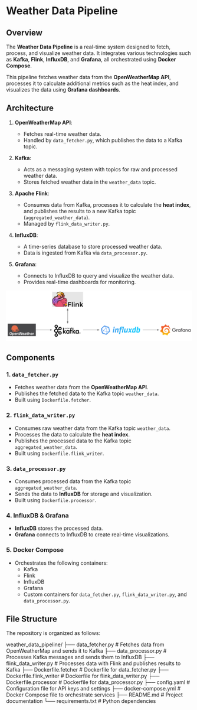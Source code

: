 # Weather Data Pipeline

## Overview

The **Weather Data Pipeline** is a real-time system designed to fetch, process, and visualize weather data. It integrates various technologies such as **Kafka**, **Flink**, **InfluxDB**, and **Grafana**, all orchestrated using **Docker Compose**. 

This pipeline fetches weather data from the **OpenWeatherMap API**, processes it to calculate additional metrics such as the heat index, and visualizes the data using **Grafana dashboards**.

## Architecture

1. **OpenWeatherMap API**: 
   - Fetches real-time weather data.
   - Handled by `data_fetcher.py`, which publishes the data to a Kafka topic.

2. **Kafka**:
   - Acts as a messaging system with topics for raw and processed weather data.
   - Stores fetched weather data in the `weather_data` topic.

3. **Apache Flink**:
   - Consumes data from Kafka, processes it to calculate the **heat index**, and publishes the results to a new Kafka topic (`aggregated_weather_data`).
   - Managed by `flink_data_writer.py`.

4. **InfluxDB**:
   - A time-series database to store processed weather data.
   - Data is ingested from Kafka via `data_processor.py`.

5. **Grafana**:
   - Connects to InfluxDB to query and visualize the weather data.
   - Provides real-time dashboards for monitoring.

![Tech Stack](tech_stack.png)


## Components

### 1. `data_fetcher.py`
- Fetches weather data from the **OpenWeatherMap API**.
- Publishes the fetched data to the Kafka topic `weather_data`.
- Built using `Dockerfile.fetcher`.

### 2. `flink_data_writer.py`
- Consumes raw weather data from the Kafka topic `weather_data`.
- Processes the data to calculate the **heat index**.
- Publishes the processed data to the Kafka topic `aggregated_weather_data`.
- Built using `Dockerfile.flink_writer`.

### 3. `data_processor.py`
- Consumes processed data from the Kafka topic `aggregated_weather_data`.
- Sends the data to **InfluxDB** for storage and visualization.
- Built using `Dockerfile.processor`.

### 4. **InfluxDB & Grafana**
- **InfluxDB** stores the processed data.
- **Grafana** connects to InfluxDB to create real-time visualizations.

### 5. **Docker Compose**
- Orchestrates the following containers:
  - Kafka
  - Flink
  - InfluxDB
  - Grafana
  - Custom containers for `data_fetcher.py`, `flink_data_writer.py`, and `data_processor.py`.

## File Structure

The repository is organized as follows:

weather_data_pipeline/
├── data_fetcher.py          # Fetches data from OpenWeatherMap and sends it to Kafka
├── data_processor.py        # Processes Kafka messages and sends them to InfluxDB
├── flink_data_writer.py     # Processes data with Flink and publishes results to Kafka
├── Dockerfile.fetcher       # Dockerfile for data_fetcher.py
├── Dockerfile.flink_writer  # Dockerfile for flink_data_writer.py
├── Dockerfile.processor     # Dockerfile for data_processor.py
├── config.yaml              # Configuration file for API keys and settings
├── docker-compose.yml       # Docker Compose file to orchestrate services
├── README.md                # Project documentation
└── requirements.txt         # Python dependencies
